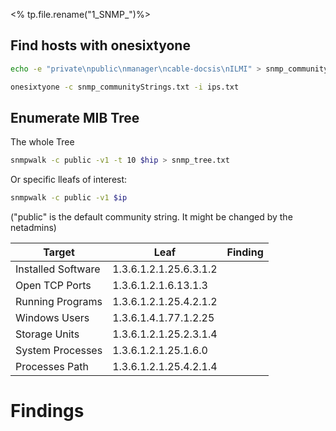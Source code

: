 <% tp.file.rename("1_SNMP_")%>

## Find hosts with onesixtyone
```bash
echo -e "private\npublic\nmanager\ncable-docsis\nILMI" > snmp_communityStrings.txt
```

```bash
onesixtyone -c snmp_communityStrings.txt -i ips.txt
```
	

## Enumerate MIB Tree
The whole Tree
```bash
snmpwalk -c public -v1 -t 10 $hip > snmp_tree.txt
```
Or specific lleafs of interest:
```bash
snmpwalk -c public -v1 $ip 
```
("public" is the default community string. It might be changed by the netadmins)

| Target | Leaf | Finding | 
| - | - | - |
|Installed Software|1.3.6.1.2.1.25.6.3.1.2||
|Open TCP Ports|1.3.6.1.2.1.6.13.1.3||
|Running Programs|1.3.6.1.2.1.25.4.2.1.2||
|Windows Users|1.3.6.1.4.1.77.1.2.25||
|Storage Units|1.3.6.1.2.1.25.2.3.1.4||
|System Processes|1.3.6.1.2.1.25.1.6.0||
|Processes Path|1.3.6.1.2.1.25.4.2.1.4||


# Findings